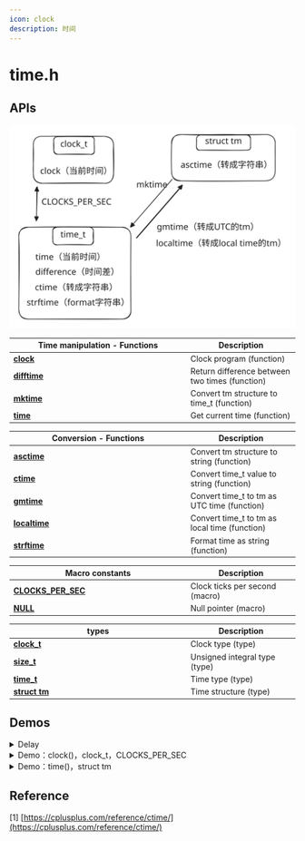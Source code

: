 ```yaml
---
icon: clock
description: 时间
---
```


# time.h

## APIs

<img src="../../../.gitbook/assets/file.excalidraw (1) (1).svg" alt="" class="gitbook-drawing">

<table><thead><tr><th width="298">Time manipulation - Functions</th><th>Description</th></tr></thead><tbody><tr><td><a href="https://cplusplus.com/reference/ctime/clock/"><strong>clock</strong></a></td><td>Clock program (function)</td></tr><tr><td><a href="https://cplusplus.com/reference/ctime/difftime/"><strong>difftime</strong></a></td><td>Return difference between two times (function)</td></tr><tr><td><a href="https://cplusplus.com/reference/ctime/mktime/"><strong>mktime</strong></a></td><td>Convert tm structure to time_t (function)</td></tr><tr><td><a href="https://cplusplus.com/reference/ctime/time/"><strong>time</strong></a></td><td>Get current time (function)</td></tr></tbody></table>

<table><thead><tr><th width="298">Conversion - Functions</th><th>Description</th></tr></thead><tbody><tr><td><a href="https://cplusplus.com/reference/ctime/asctime/"><strong>asctime</strong></a></td><td>Convert tm structure to string (function)</td></tr><tr><td><a href="https://cplusplus.com/reference/ctime/ctime/"><strong>ctime</strong></a></td><td>Convert time_t value to string (function)</td></tr><tr><td><a href="https://cplusplus.com/reference/ctime/gmtime/"><strong>gmtime</strong></a></td><td>Convert time_t to tm as UTC time (function)</td></tr><tr><td><a href="https://cplusplus.com/reference/ctime/localtime/"><strong>localtime</strong></a></td><td>Convert time_t to tm as local time (function)</td></tr><tr><td><a href="https://cplusplus.com/reference/ctime/strftime/"><strong>strftime</strong></a></td><td>Format time as string (function)</td></tr></tbody></table>

<table><thead><tr><th width="298">Macro constants</th><th>Description</th></tr></thead><tbody><tr><td><a href="https://cplusplus.com/reference/ctime/CLOCKS_PER_SEC/"><strong>CLOCKS_PER_SEC</strong></a></td><td>Clock ticks per second (macro)</td></tr><tr><td><a href="https://cplusplus.com/reference/ctime/NULL/"><strong>NULL</strong></a></td><td>Null pointer (macro)</td></tr></tbody></table>

<table><thead><tr><th width="298">types</th><th>Description</th></tr></thead><tbody><tr><td><a href="https://cplusplus.com/reference/ctime/clock_t/"><strong>clock_t</strong></a></td><td>Clock type (type)</td></tr><tr><td><a href="https://cplusplus.com/reference/ctime/size_t/"><strong>size_t</strong></a></td><td>Unsigned integral type (type)</td></tr><tr><td><a href="https://cplusplus.com/reference/ctime/time_t/"><strong>time_t</strong></a></td><td>Time type (type)</td></tr><tr><td><a href="https://cplusplus.com/reference/ctime/tm/"><strong>struct tm</strong></a></td><td>Time structure (type)</td></tr></tbody></table>

## Demos

<details>

<summary>Delay</summary>

<pre class="language-cpp"><code class="lang-cpp">// waiting.cpp -- using clock() in a time-delay loop
#include &#x3C;iostream>
#include &#x3C;ctime> // describes clock() function, clock_t type
int main()
{
    using namespace std;
    cout &#x3C;&#x3C; "Enter the delay time, in seconds: ";
    float secs;
    cin >> secs;
    clock_t delay = secs * <a data-footnote-ref href="#user-content-fn-1">CLOCKS_PER_SEC</a>;  // convert to clock ticks
    cout &#x3C;&#x3C; "starting\a\n";
    clock_t start = clock();
    while (clock() - start &#x3C; delay )        // wait until time elapses
        ;                                   // note the semicolon
    cout &#x3C;&#x3C; "done \a\n";
    // cin.get();
    // cin.get();
    return 0; 
}

</code></pre>

</details>

<details>

<summary>Demo：clock()，clock_t，CLOCKS_PER_SEC</summary>

发现 i++和++i 速度其实差不多（这和《C++ primer plus》说的不一样）

```cpp
#include <iostream>
#include <ctime>

int main()
{
    using namespace std;
    clock_t start, end;
    double elapsed_time;

    start = clock();
    for (long i = 0; i < 100000000; ++i)
        ;
    end = clock();

    elapsed_time = static_cast<double>(end - start) / CLOCKS_PER_SEC;
    cout << "Elapsed time: " << elapsed_time << " seconds" << endl;

    start = clock();
    for (long i = 0; i < 100000000; i++)
        ;
    end = clock();

    elapsed_time = static_cast<double>(end - start) / CLOCKS_PER_SEC;
    cout << "Elapsed time: " << elapsed_time << " seconds" << endl;

    return 0;
}

```

```
(base) kimshan@MacBook-Pro output % ./"test1"
Elapsed time: 0.152691 seconds
Elapsed time: 0.136307 seconds
(base) kimshan@MacBook-Pro output % ./"test1"
Elapsed time: 0.13305 seconds
Elapsed time: 0.132354 seconds
(base) kimshan@MacBook-Pro output % ./"test1"
Elapsed time: 0.158112 seconds
^[[AElapsed time: 0.13959 seconds
(base) kimshan@MacBook-Pro output % ./"test1"
Elapsed time: 0.145602 seconds
^[[AElapsed time: 0.139031 seconds
(base) kimshan@MacBook-Pro output % ./"test1"
Elapsed time: 0.145388 seconds
^[[AElapsed time: 0.136443 seconds
(base) kimshan@MacBook-Pro output % ./"test1"
Elapsed time: 0.142237 seconds
^[[AElapsed time: 0.141559 seconds
(base) kimshan@MacBook-Pro output % ./"test1"
Elapsed time: 0.147315 seconds
^[[AElapsed time: 0.141024 seconds
(base) kimshan@MacBook-Pro output % ./"test1"
Elapsed time: 0.138636 seconds
^[[AElapsed time: 0.134697 seconds
(base) kimshan@MacBook-Pro output % ./"test1"
Elapsed time: 0.14576 seconds
^[[AElapsed time: 0.140552 seconds
(base) kimshan@MacBook-Pro output % ./"test1"
Elapsed time: 0.147056 seconds
^[[AElapsed time: 0.13832 seconds
(base) kimshan@MacBook-Pro output % ./"test1"
Elapsed time: 0.142151 seconds
^[[AElapsed time: 0.137866 seconds
(base) kimshan@MacBook-Pro output % ./"test1"
Elapsed time: 0.148099 seconds
^[[AElapsed time: 0.141851 seconds
(base) kimshan@MacBook-Pro output % ./"test1"
Elapsed time: 0.148521 seconds
^[[AElapsed time: 0.138828 seconds
(base) kimshan@MacBook-Pro output % ./"test1"
Elapsed time: 0.151287 seconds
Elapsed time: 0.134296 seconds
```

</details>

<details>

<summary>Demo：time()，struct tm</summary>

```cpp
struct tm {
  int tm_sec;   // 秒，正常范围从 0 到 59，但允许至 61
  int tm_min;   // 分，范围从 0 到 59
  int tm_hour;  // 小时，范围从 0 到 23
  int tm_mday;  // 一月中的第几天，范围从 1 到 31
  int tm_mon;   // 月，范围从 0 到 11
  int tm_year;  // 自 1900 年起的年数
  int tm_wday;  // 一周中的第几天，范围从 0 到 6，从星期日算起
  int tm_yday;  // 一年中的第几天，范围从 0 到 365，从 1 月 1 日算起
  int tm_isdst; // 夏令时
}

```

```cpp
#include <iostream>
#include <ctime>

int main()
{
    using namespace std;
    time_t seconds;
    time(&seconds); 
    //time_t time(time_t *t)
    struct tm *info = localtime(&seconds);
    cout << info->tm_hour << "时 " << info->tm_min << "分 " << info->tm_sec << "秒" << endl;
    return 0;
}

```

```
(base) kimshan@MacBook-Pro output % ./"test1"
12时 4分 23秒
```

</details>

## Reference

\[1] [https://cplusplus.com/reference/ctime/](https://cplusplus.com/reference/ctime/)

[^1]: in ctime
